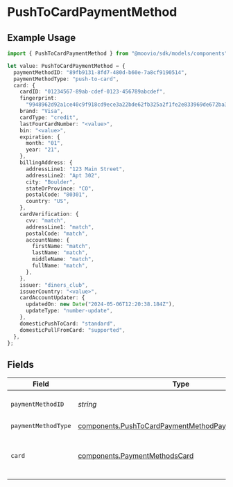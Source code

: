 # PushToCardPaymentMethod

## Example Usage

```typescript
import { PushToCardPaymentMethod } from "@moovio/sdk/models/components";

let value: PushToCardPaymentMethod = {
  paymentMethodID: "89fb9131-8fd7-480d-b60e-7a8cf9190514",
  paymentMethodType: "push-to-card",
  card: {
    cardID: "01234567-89ab-cdef-0123-456789abcdef",
    fingerprint:
      "9948962d92a1ce40c9f918cd9ece3a22bde62fb325a2f1fe2e833969de672ba3",
    brand: "Visa",
    cardType: "credit",
    lastFourCardNumber: "<value>",
    bin: "<value>",
    expiration: {
      month: "01",
      year: "21",
    },
    billingAddress: {
      addressLine1: "123 Main Street",
      addressLine2: "Apt 302",
      city: "Boulder",
      stateOrProvince: "CO",
      postalCode: "80301",
      country: "US",
    },
    cardVerification: {
      cvv: "match",
      addressLine1: "match",
      postalCode: "match",
      accountName: {
        firstName: "match",
        lastName: "match",
        middleName: "match",
        fullName: "match",
      },
    },
    issuer: "diners_club",
    issuerCountry: "<value>",
    cardAccountUpdater: {
      updatedOn: new Date("2024-05-06T12:20:38.184Z"),
      updateType: "number-update",
    },
    domesticPushToCard: "standard",
    domesticPullFromCard: "supported",
  },
};
```

## Fields

| Field                                                                                                                      | Type                                                                                                                       | Required                                                                                                                   | Description                                                                                                                |
| -------------------------------------------------------------------------------------------------------------------------- | -------------------------------------------------------------------------------------------------------------------------- | -------------------------------------------------------------------------------------------------------------------------- | -------------------------------------------------------------------------------------------------------------------------- |
| `paymentMethodID`                                                                                                          | *string*                                                                                                                   | :heavy_check_mark:                                                                                                         | ID of the payment method.                                                                                                  |
| `paymentMethodType`                                                                                                        | [components.PushToCardPaymentMethodPaymentMethodType](../../models/components/pushtocardpaymentmethodpaymentmethodtype.md) | :heavy_check_mark:                                                                                                         | N/A                                                                                                                        |
| `card`                                                                                                                     | [components.PaymentMethodsCard](../../models/components/paymentmethodscard.md)                                             | :heavy_check_mark:                                                                                                         | A card as contained within a payment method.                                                                               |